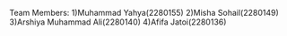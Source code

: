 Team Members:
1)Muhammad Yahya(2280155) 
2)Misha Sohail(2280149) 
3)Arshiya Muhammad Ali(2280140) 
4)Afifa Jatoi(2280136)
